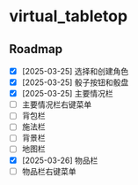 # virtual_tabletop

## Roadmap

- [x] [2025-03-25] 选择和创建角色
- [x] [2025-03-25] 骰子按钮和骰盘
- [x] [2025-03-25] 主要情况栏
- [ ] 主要情况栏右键菜单
- [ ] 背包栏
- [ ] 施法栏
- [ ] 背景栏
- [ ] 地图栏
- [x] [2025-03-26] 物品栏
- [ ] 物品栏右键菜单
